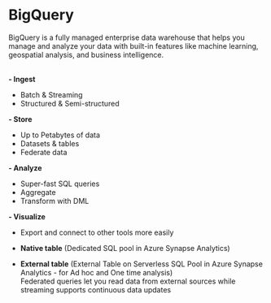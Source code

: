 # BigQuery
BigQuery is a fully managed enterprise data warehouse that helps you manage and analyze your data with built-in features like machine learning, geospatial analysis, and business intelligence. <br><br>

**- Ingest**
  - Batch & Streaming
  - Structured & Semi-structured <br>

**- Store**
  - Up to Petabytes of data
  - Datasets & tables
  - Federate data <br>

**- Analyze**
  - Super-fast SQL queries
  - Aggregate
  - Transform with DML <br>

**- Visualize**
  - Export and connect to other tools more easily <br>

- **Native table** (Dedicated SQL pool in Azure Synapse Analytics) <br>

- **External table** (External Table on Serverless SQL Pool in Azure Synapse Analytics - for Ad hoc and One time analysis) <br>
Federated queries let you read data from external sources while streaming supports continuous data updates
